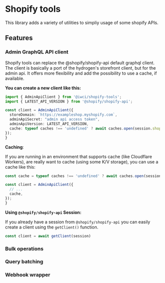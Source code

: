 # Shopify tools

This library adds a variety of utilities to simpliy usage of some shopify APIs.

## Features

### Admin GraphQL API client

Shopify tools can replace the @shopify/shopify-api default graphql client. The client is basically a port of the hydrogen's storefront client, but for the admin api. It offers more flexibility and add the possibility to use a cache, if available.

**You can create a new client like this:**

```typescript
import { AdminApiClient } from '@iwci/shopify-tools';
import { LATEST_API_VERSION } from '@shopify/shopify-api';

const client = AdminApiClient({
  storeDomain: `https://exampleshop.myshopify.com`,
  adminApiSecret: "admin api access token",
  adminApiVersion: LATEST_API_VERSION,
  cache: typeof caches !== 'undefined' ? await caches.open(session.shop) : undefined,
});
}
```

**Caching**:

If you are running in an environment that supports cache (like Cloudflare Workers), are really want to cache (using some K/V storage), you can use a cache like this:

```typescript
const cache = typeof caches !== 'undefined' ? await caches.open(session.shop) : undefined;

const client = AdminApiClient({
  // ...
  cache,
});
}
```

**Using `@shopify/shopify-api` Session:**

If you already have a session from `@shopify/shopify-api` you can easily create a client using the `getClient()` function.

```typescript
const client = await getClient(session)
```

### Bulk operations

### Query batching

### Webhook wrapper
